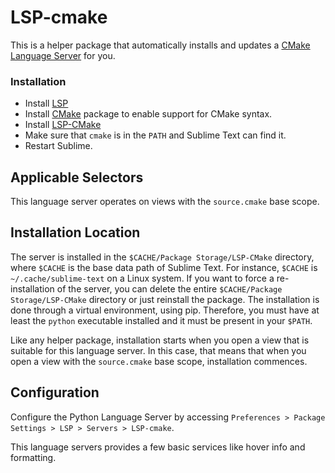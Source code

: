# LSP-cmake

This is a helper package that automatically installs and updates a [CMake Language Server](https://github.com/regen100/cmake-language-server) for you.

### Installation

* Install [LSP](https://packagecontrol.io/packages/LSP)
* Install [CMake](https://packagecontrol.io/packages/CMake) package to enable support for CMake syntax.
* Install [LSP-CMake](https://packagecontrol.io/packages/LSP-CMake)
* Make sure that `cmake` is in the `PATH` and Sublime Text can find it.
* Restart Sublime.

## Applicable Selectors

This language server operates on views with the `source.cmake` base scope.

## Installation Location

The server is installed in the `$CACHE/Package Storage/LSP-CMake` directory, where `$CACHE` is the base data path of Sublime Text.
For instance, `$CACHE` is `~/.cache/sublime-text` on a Linux system. If you want to force a re-installation of the server,
you can delete the entire `$CACHE/Package Storage/LSP-CMake` directory or just reinstall the package. The installation is done through a virtual environment, using
pip. Therefore, you must have at least the `python` executable installed and it must be present in your `$PATH`.

Like any helper package, installation starts when you open a view that is suitable for this language server. In this
case, that means that when you open a view with the `source.cmake` base scope, installation commences.

## Configuration

Configure the Python Language Server by accessing `Preferences > Package Settings > LSP > Servers > LSP-cmake`.

This language servers provides a few basic services like hover info and formatting.
